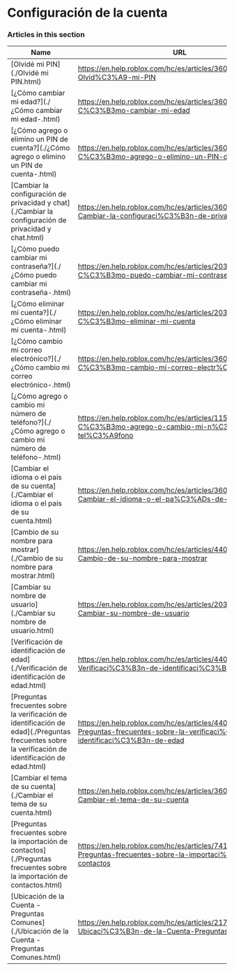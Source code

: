 # Configuración de la cuenta  
### Articles in this section
Name|URL
-|-
[Olvidé mi PIN](./Olvidé mi PIN.html) |https://en.help.roblox.com/hc/es/articles/360031292471-Olvid%C3%A9-mi-PIN
[¿Cómo cambiar mi edad?](./¿Cómo cambiar mi edad-.html) |https://en.help.roblox.com/hc/es/articles/360031323611--C%C3%B3mo-cambiar-mi-edad
[¿Cómo agrego o elimino un PIN de cuenta?](./¿Cómo agrego o elimino un PIN de cuenta-.html) |https://en.help.roblox.com/hc/es/articles/360031680051--C%C3%B3mo-agrego-o-elimino-un-PIN-de-cuenta
[Cambiar la configuración de privacidad y chat](./Cambiar la configuración de privacidad y chat.html) |https://en.help.roblox.com/hc/es/articles/360031751471-Cambiar-la-configuraci%C3%B3n-de-privacidad-y-chat
[¿Cómo puedo cambiar mi contraseña?](./¿Cómo puedo cambiar mi contraseña-.html) |https://en.help.roblox.com/hc/es/articles/203313100--C%C3%B3mo-puedo-cambiar-mi-contrase%C3%B1a
[¿Cómo eliminar mi cuenta?](./¿Cómo eliminar mi cuenta-.html) |https://en.help.roblox.com/hc/es/articles/203313050--C%C3%B3mo-eliminar-mi-cuenta
[¿Cómo cambio mi correo electrónico?](./¿Cómo cambio mi correo electrónico-.html) |https://en.help.roblox.com/hc/es/articles/360000229603--C%C3%B3mo-cambio-mi-correo-electr%C3%B3nico
[¿Cómo agrego o cambio mi número de teléfono?](./¿Cómo agrego o cambio mi número de teléfono-.html) |https://en.help.roblox.com/hc/es/articles/115004804623--C%C3%B3mo-agrego-o-cambio-mi-n%C3%BAmero-de-tel%C3%A9fono
[Cambiar el idioma o el país de su cuenta](./Cambiar el idioma o el país de su cuenta.html) |https://en.help.roblox.com/hc/es/articles/360001216486-Cambiar-el-idioma-o-el-pa%C3%ADs-de-su-cuenta
[Cambio de su nombre para mostrar](./Cambio de su nombre para mostrar.html) |https://en.help.roblox.com/hc/es/articles/4401938870292-Cambio-de-su-nombre-para-mostrar
[Cambiar su nombre de usuario](./Cambiar su nombre de usuario.html) |https://en.help.roblox.com/hc/es/articles/203313130-Cambiar-su-nombre-de-usuario
[Verificación de identificación de edad](./Verificación de identificación de edad.html) |https://en.help.roblox.com/hc/es/articles/4407282410644-Verificaci%C3%B3n-de-identificaci%C3%B3n-de-edad
[Preguntas frecuentes sobre la verificación de identificación de edad](./Preguntas frecuentes sobre la verificación de identificación de edad.html) |https://en.help.roblox.com/hc/es/articles/4407276151188-Preguntas-frecuentes-sobre-la-verificaci%C3%B3n-de-identificaci%C3%B3n-de-edad
[Cambiar el tema de su cuenta](./Cambiar el tema de su cuenta.html) |https://en.help.roblox.com/hc/es/articles/360022922852-Cambiar-el-tema-de-su-cuenta
[Preguntas frecuentes sobre la importación de contactos](./Preguntas frecuentes sobre la importación de contactos.html) |https://en.help.roblox.com/hc/es/articles/7416652004884-Preguntas-frecuentes-sobre-la-importaci%C3%B3n-de-contactos
[Ubicación de la Cuenta - Preguntas Comunes](./Ubicación de la Cuenta - Preguntas Comunes.html) |https://en.help.roblox.com/hc/es/articles/21767603654932-Ubicaci%C3%B3n-de-la-Cuenta-Preguntas-Comunes